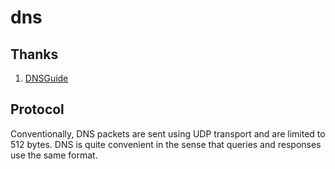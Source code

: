# dns

## Thanks

1. [DNSGuide](https://github.com/EmilHernvall/dnsguide)

## Protocol

Conventionally, DNS packets are sent using UDP transport and are limited to 512 bytes. 
DNS is quite convenient in the sense that queries and responses use the same format. 
